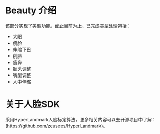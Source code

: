 # Beauty 介绍
该部分实现了美型功能。截止目前为止，已完成美型处理包括：
* 大眼
* 瘦脸
* 伸缩下巴
* 削脸
* 瘦鼻
* 额头调整
* 嘴型调整
* 人中伸缩

# 关于人脸SDK
采用HyperLandmark人脸标定算法，更多相关内容可以去开源项目中了解：(https://github.com/zeusees/HyperLandmark)。
